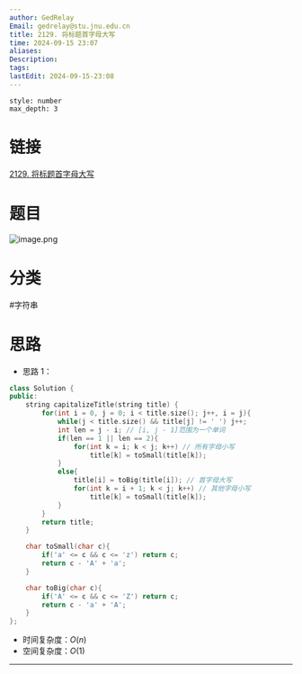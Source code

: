 ```yaml
---
author: GedRelay
Email: gedrelay@stu.jnu.edu.cn
title: 2129. 将标题首字母大写
time: 2024-09-15 23:07
aliases: 
Description: 
tags: 
lastEdit: 2024-09-15-23:08
---
```


```toc
style: number
max_depth: 3
```

# 链接
[2129. 将标题首字母大写](https://leetcode.cn/problems/capitalize-the-title/) 

# 题目
![image.png](https://ged-pic-bed.oss-cn-guangzhou.aliyuncs.com/img/202409152307061.png)


# 分类
#字符串 

# 思路
- 思路 1：


```cpp
class Solution {
public:
    string capitalizeTitle(string title) {
        for(int i = 0, j = 0; i < title.size(); j++, i = j){
            while(j < title.size() && title[j] != ' ') j++;
            int len = j - i; // [i, j - 1]范围为一个单词
            if(len == 1 || len == 2){
                for(int k = i; k < j; k++) // 所有字母小写
                    title[k] = toSmall(title[k]);
            }
            else{
                title[i] = toBig(title[i]); // 首字母大写
                for(int k = i + 1; k < j; k++) // 其他字母小写
                    title[k] = toSmall(title[k]);
            }
        }
        return title;
    }

    char toSmall(char c){
        if('a' <= c && c <= 'z') return c;
        return c - 'A' + 'a';
    }

    char toBig(char c){
        if('A' <= c && c <= 'Z') return c;
        return c - 'a' + 'A';
    }
};
```


- 时间复杂度：${O\left( n \right)  }$ 
- 空间复杂度：${O\left( 1 \right)  }$ 


---


